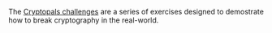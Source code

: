 The [Cryptopals challenges](https://www.cryptopals.com) are a series of exercises designed to demostrate how to break cryptography in the real-world.
